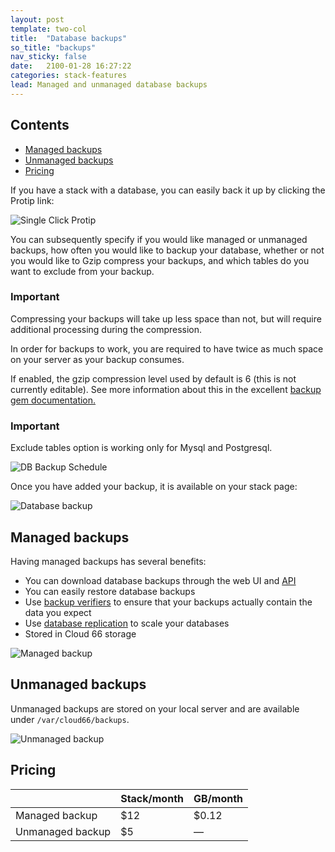 ```yaml
---
layout: post
template: two-col
title:  "Database backups"
so_title: "backups"
nav_sticky: false
date:   2100-01-28 16:27:22
categories: stack-features
lead: Managed and unmanaged database backups
---
```


<h2>Contents</h2>
<ul class="page-toc">
	<li>
		<a href="#managed">Managed backups</a>
	</li>
	<li>
		<a href="#unmanaged">Unmanaged backups</a>
	</li>
	<li>
		<a href="#pricing">Pricing</a>
	</li>
</ul>

If you have a stack with a database, you can easily back it up by clicking the Protip link:

![Single Click Protip](http://cdn.cloud66.com.s3.amazonaws.com/images/help/database_backup.png)

You can subsequently specify if you would like managed or unmanaged backups, how often you would like to backup your database, whether or not you would like to Gzip compress your backups,  and which tables do you want to exclude from your backup.

<div class="notice">
    <h3>Important</h3>
    <p>Compressing your backups will take up less space than not, but will require additional processing during the compression.</p>
    <p>In order for backups to work, you are required to have twice as much space on your server as your backup consumes.</p>
    <p>If enabled, the gzip compression level used by default is 6 (this is not currently editable). See more information about this in the excellent <a href='https://github.com/meskyanichi/backup/wiki/Compressors' target='_blank'>backup gem documentation.</a></p>
</div>

<div class="notice">
    <h3>Important</h3>
    <p>Exclude tables option is working only for Mysql and Postgresql.</p>
</div>

![DB Backup Schedule](http://cdn.cloud66.com.s3.amazonaws.com/images/help/database_backup_schedule.png)

Once you have added your backup, it is available on your stack page:

![Database backup](http://cdn.cloud66.com.s3.amazonaws.com/images/help/database_backup_2.png)

<h2 id="managed">Managed backups</h2>
Having managed backups has several benefits:

- You can download database backups through the web UI and [API](/api/basics/basics.html)
- You can easily restore database backups
- Use [backup verifiers](/stack-features/backup-verifiers.html) to ensure that your backups actually contain the data you expect
- Use [database replication](/stack-features/database-replication.html) to scale your databases
- Stored in Cloud 66 storage

![Managed backup](http://cdn.cloud66.com.s3.amazonaws.com/images/help/backup_managed.png)

<h2 id="unmanaged">Unmanaged backups</h2>

Unmanaged backups are stored on your local server and are available under `/var/cloud66/backups`.

![Unmanaged backup](http://cdn.cloud66.com.s3.amazonaws.com/images/help/backup_unmanaged.png)

<h2 id="pricing">Pricing</h2>

<table class='table table-bordered table-striped table-small'>
    <thead>
        <tr>
            <th align="center"></th>
            <th align="center">Stack/month</th>
            <th align="center">GB/month</th>
        </tr>
    </thead>
    <tbody>
        <tr>
            <td>Managed backup</td>
            <td>$12</td>
            <td>$0.12</td>
        </tr>
        <tr>
            <td>Unmanaged backup</td>
            <td>$5</td>
            <td>&mdash;</td>
        </tr>
    </tbody>
</table>
